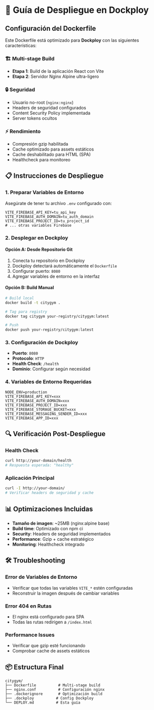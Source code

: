 # 🚀 Guía de Despliegue en Dockploy

## Configuración del Dockerfile

Este Dockerfile está optimizado para **Dockploy** con las siguientes características:

### 🏗️ **Multi-stage Build**
- **Etapa 1**: Build de la aplicación React con Vite
- **Etapa 2**: Servidor Nginx Alpine ultra-ligero

### 🔒 **Seguridad**
- Usuario no-root (`nginx:nginx`)
- Headers de seguridad configurados
- Content Security Policy implementada
- Server tokens ocultos

### ⚡ **Rendimiento**
- Compresión gzip habilitada
- Cache optimizado para assets estáticos
- Cache deshabilitado para HTML (SPA)
- Healthcheck para monitoreo

## 📋 Instrucciones de Despliegue

### 1. **Preparar Variables de Entorno**
Asegúrate de tener tu archivo `.env` configurado con:
```env
VITE_FIREBASE_API_KEY=tu_api_key
VITE_FIREBASE_AUTH_DOMAIN=tu_auth_domain
VITE_FIREBASE_PROJECT_ID=tu_project_id
# ... otras variables Firebase
```

### 2. **Desplegar en Dockploy**

#### Opción A: Desde Repositorio Git
1. Conecta tu repositorio en Dockploy
2. Dockploy detectará automáticamente el `Dockerfile`
3. Configurar puerto: `8080`
4. Agregar variables de entorno en la interfaz

#### Opción B: Build Manual
```bash
# Build local
docker build -t citygym .

# Tag para registry
docker tag citygym your-registry/citygym:latest

# Push
docker push your-registry/citygym:latest
```

### 3. **Configuración de Dockploy**
- **Puerto**: `8080`
- **Protocolo**: `HTTP`
- **Health Check**: `/health`
- **Dominio**: Configurar según necesidad

### 4. **Variables de Entorno Requeridas**
```env
NODE_ENV=production
VITE_FIREBASE_API_KEY=xxx
VITE_FIREBASE_AUTH_DOMAIN=xxx
VITE_FIREBASE_PROJECT_ID=xxx
VITE_FIREBASE_STORAGE_BUCKET=xxx
VITE_FIREBASE_MESSAGING_SENDER_ID=xxx
VITE_FIREBASE_APP_ID=xxx
```

## 🔍 **Verificación Post-Despliegue**

### Health Check
```bash
curl http://your-domain/health
# Respuesta esperada: "healthy"
```

### Aplicación Principal
```bash
curl -I http://your-domain/
# Verificar headers de seguridad y cache
```

## 📊 **Optimizaciones Incluidas**

- **Tamaño de imagen**: ~25MB (nginx:alpine base)
- **Build time**: Optimizado con npm ci
- **Security**: Headers de seguridad implementados
- **Performance**: Gzip + cache estratégico
- **Monitoring**: Healthcheck integrado

## 🛠️ **Troubleshooting**

### Error de Variables de Entorno
- Verificar que todas las variables `VITE_*` estén configuradas
- Reconstruir la imagen después de cambiar variables

### Error 404 en Rutas
- El nginx está configurado para SPA
- Todas las rutas redirigen a `/index.html`

### Performance Issues
- Verificar que gzip esté funcionando
- Comprobar cache de assets estáticos

## 📦 **Estructura Final**

```
citygym/
├── Dockerfile          # Multi-stage build
├── nginx.conf          # Configuración nginx
├── .dockerignore       # Optimización build
├── .dockploy          # Config Dockploy
└── DEPLOY.md          # Esta guía
```
